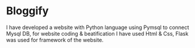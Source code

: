 # Bloggify
I have developed a website with Python language using Pymsql to connect Mysql DB, for website coding &amp; beatification I have used Html &amp; Css, Flask was used for framework of the website.

